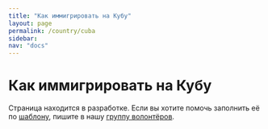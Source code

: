 ```yaml
---
title: "Как иммигрировать на Кубу"
layout: page
permalink: /country/cuba
sidebar:
nav: "docs"
---
```


# Как иммигрировать на Кубу

Страница находится в разработке. Если вы хотите помочь заполнить её по [шаблону](/template), пишите в нашу [группу волонтёров](https://t.me/+FHi3FnJaoWJkMDAx).
